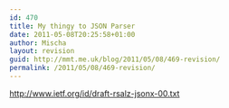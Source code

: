 ```yaml
---
id: 470
title: My thingy to JSON Parser
date: 2011-05-08T20:25:58+01:00
author: Mischa
layout: revision
guid: http://mmt.me.uk/blog/2011/05/08/469-revision/
permalink: /2011/05/08/469-revision/
---
```

http://www.ietf.org/id/draft-rsalz-jsonx-00.txt
